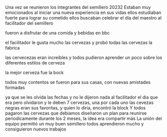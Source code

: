 Una vez se reunieron los integrantes del semillero 20232
Estaban muy emocionados al iniciar una nueva experiencia en sus vidas
ellos estudiaban fuerte para lograr su cometido
ellos buscaban celebrar el día del maestro al facilitador del semillero

fueron a disfrutar de una comida y bebidas en bbc


el facilitador le gusta mucho las cervezas y probó todas las cervezas la fabrica




las cervecezas eran increibles y todos pudieron aprender un poco sobre los diferentes estilos de cerveza





la mejor cerveza fue la bock




todos muy contentos se fueron para sus casas, con nuevas amistades formadas






ya que se les olvida las fechas y no le dijeron nada al facilitador el dia que era 
pero olvidaron y le deben 7 cervezas, una por cada uno
las cevezas negras eran sus favoritas, y quien lo diría, encontró la block
Y todos pagaron las cervezas que debiamos
diseñaron un plan para reunirse periodicamente durante los 2 meses, la idea era compartir más
La unión del equipo permitió un muy buen semillero
todos aprendieron mucho y consiguieron nuevos trabajos

